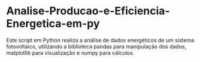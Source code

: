 # Analise-Producao-e-Eficiencia-Energetica-em-py
Este script em Python realiza a análise de dados energéticos de um sistema fotovoltaico, utilizando a biblioteca pandas para manipulação dos dados, matplotlib para visualização e numpy para cálculos.
